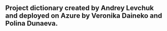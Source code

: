 ## Project dictionary created by Andrey Levchuk and deployed on Azure by Veronika Daineko and Polina Dunaeva.
